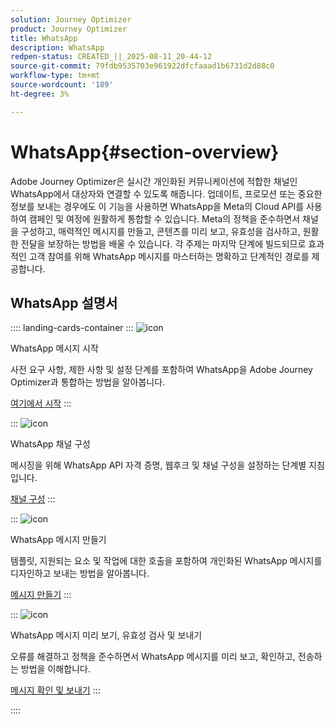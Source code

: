 ```yaml
---
solution: Journey Optimizer
product: Journey Optimizer
title: WhatsApp
description: WhatsApp
redpen-status: CREATED_||_2025-08-11_20-44-12
source-git-commit: 79fdb9535703e961922dfcfaaad1b6731d2d88c0
workflow-type: tm+mt
source-wordcount: '189'
ht-degree: 3%

---
```



# WhatsApp{#section-overview}

Adobe Journey Optimizer은 실시간 개인화된 커뮤니케이션에 적합한 채널인 WhatsApp에서 대상자와 연결할 수 있도록 해줍니다. 업데이트, 프로모션 또는 중요한 정보를 보내는 경우에도 이 기능을 사용하면 WhatsApp을 Meta의 Cloud API를 사용하여 캠페인 및 여정에 원활하게 통합할 수 있습니다. Meta의 정책을 준수하면서 채널을 구성하고, 매력적인 메시지를 만들고, 콘텐츠를 미리 보고, 유효성을 검사하고, 원활한 전달을 보장하는 방법을 배울 수 있습니다. 각 주제는 마지막 단계에 빌드되므로 효과적인 고객 참여를 위해 WhatsApp 메시지를 마스터하는 명확하고 단계적인 경로를 제공합니다.

## WhatsApp 설명서

:::: landing-cards-container
:::
![icon](https://cdn.experienceleague.adobe.com/icons/circle-play.svg?lang=ko)

WhatsApp 메시지 시작

사전 요구 사항, 제한 사항 및 설정 단계를 포함하여 WhatsApp을 Adobe Journey Optimizer과 통합하는 방법을 알아봅니다.

[여기에서 시작](../using/whatsapp/get-started-whatsapp.md)
:::

:::
![icon](https://cdn.experienceleague.adobe.com/icons/gear.svg?lang=ko)

WhatsApp 채널 구성

메시징을 위해 WhatsApp API 자격 증명, 웹후크 및 채널 구성을 설정하는 단계별 지침입니다.

[채널 구성](../using/whatsapp/whatsapp-configuration.md)
:::

:::
![icon](https://cdn.experienceleague.adobe.com/icons/list-check.svg?lang=ko)

WhatsApp 메시지 만들기

템플릿, 지원되는 요소 및 작업에 대한 호출을 포함하여 개인화된 WhatsApp 메시지를 디자인하고 보내는 방법을 알아봅니다.

[메시지 만들기](../using/whatsapp/create-whatsapp.md)
:::

:::
![icon](https://cdn.experienceleague.adobe.com/icons/check-circle.svg?lang=ko)

WhatsApp 메시지 미리 보기, 유효성 검사 및 보내기

오류를 해결하고 정책을 준수하면서 WhatsApp 메시지를 미리 보고, 확인하고, 전송하는 방법을 이해합니다.

[메시지 확인 및 보내기](../using/whatsapp/send-whatsapp.md)
:::

::::
